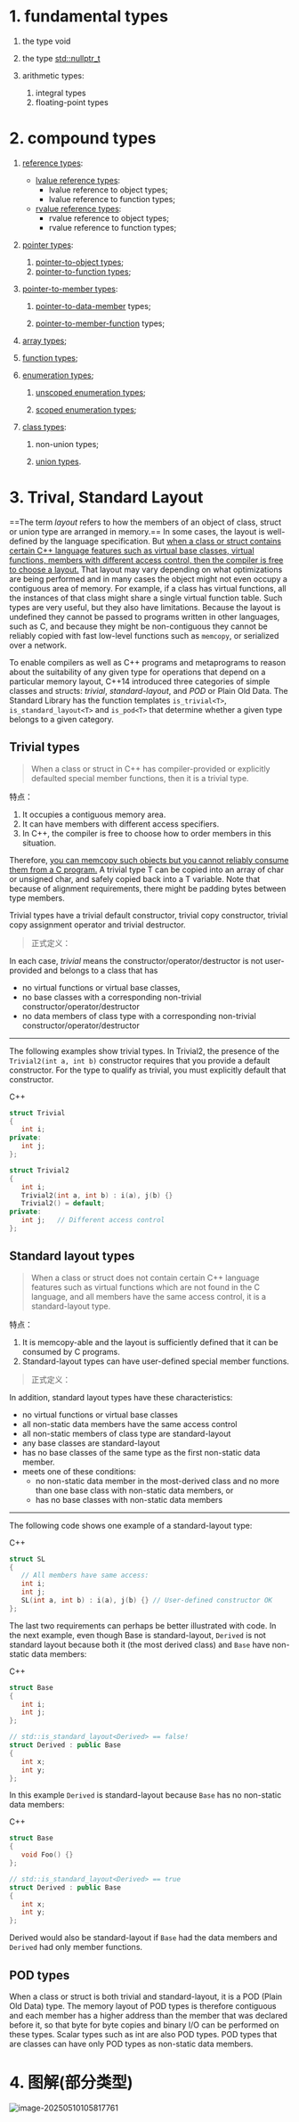 # 

# 1. fundamental types

1. the type void

2. the type [std::nullptr_t](https://en.cppreference.com/w/cpp/types/nullptr_t)

3. arithmetic types:

   1. integral types
   2. floating-point types

   

# 2. compound types

   1. [reference types](https://en.cppreference.com/w/cpp/language/reference):

      - [lvalue reference types](https://en.cppreference.com/w/cpp/language/reference#Lvalue_references):
        - lvalue reference to object types;
        - lvalue reference to function types;
      - [rvalue reference types](https://en.cppreference.com/w/cpp/language/reference#Rvalue_references):
        - rvalue reference to object types;
        - rvalue reference to function types;

4. [pointer types](https://en.cppreference.com/w/cpp/language/pointer#Pointers):

   1. [pointer-to-object types](https://en.cppreference.com/w/cpp/language/pointer#Pointers_to_objects);
   2. [pointer-to-function types](https://en.cppreference.com/w/cpp/language/pointer#Pointers_to_functions);

5. [pointer-to-member types](https://en.cppreference.com/w/cpp/language/pointer#Pointers_to_members):

   1. [pointer-to-data-member](https://en.cppreference.com/w/cpp/language/pointer#Pointers_to_data_members) types;

   2. [pointer-to-member-function](https://en.cppreference.com/w/cpp/language/pointer#Pointers_to_member_functions) types;

6. [array types](https://en.cppreference.com/w/cpp/language/array);

7. [function types](https://en.cppreference.com/w/cpp/language/function);

8. [enumeration types](https://en.cppreference.com/w/cpp/language/enum);

   1. [unscoped enumeration types](https://en.cppreference.com/w/cpp/language/enum#Unscoped_enumerations);

   2. [scoped enumeration types](https://en.cppreference.com/w/cpp/language/enum#Scoped_enumerations);

9. [class types](https://en.cppreference.com/w/cpp/language/class):

   1. non-union types;

   2. [union types](https://en.cppreference.com/w/cpp/language/union).




# 3. Trival, Standard Layout 

==The term *layout* refers to how the members of an object of class, struct or union type are arranged in memory.== In some cases, the layout is well-defined by the language specification. But <u>when a class or struct contains certain C++ language features such as virtual base classes, virtual functions, members with different access control, then the compiler is free to choose a layout.</u> That layout may vary depending on what optimizations are being performed and in many cases the object might not even occupy a contiguous area of memory. For example, if a class has virtual functions, all the instances of that class might share a single virtual function table. Such types are very useful, but they also have limitations. Because the layout is undefined they cannot be passed to programs written in other languages, such as C, and because they might be non-contiguous they cannot be reliably copied with fast low-level functions such as `memcopy`, or serialized over a network.

To enable compilers as well as C++ programs and metaprograms to reason about the suitability of any given type for operations that depend on a particular memory layout, C++14 introduced three categories of simple classes and structs: *trivial*, *standard-layout*, and *POD* or Plain Old Data. The Standard Library has the function templates `is_trivial<T>`, `is_standard_layout<T>` and `is_pod<T>` that determine whether a given type belongs to a given category.



## Trivial types

> When a class or struct in C++ has compiler-provided or explicitly defaulted special member functions, then it is a trivial type. 

特点：

1. It occupies a contiguous memory area. 
2. It can have members with different access specifiers.
3. In C++, the compiler is free to choose how to order members in this situation. 

Therefore, <u>you can memcopy such objects but you cannot reliably consume them from a C program.</u> A trivial type T can be copied into an array of char or unsigned char, and safely copied back into a T variable. Note that because of alignment requirements, there might be padding bytes between type members.

Trivial types have a trivial default constructor, trivial copy constructor, trivial copy assignment operator and trivial destructor. 

> 正式定义：

In each case, *trivial* means the constructor/operator/destructor is not user-provided and belongs to a class that has

- no virtual functions or virtual base classes,
- no base classes with a corresponding non-trivial constructor/operator/destructor
- no data members of class type with a corresponding non-trivial constructor/operator/destructor

------

The following examples show trivial types. In Trivial2, the presence of the `Trivial2(int a, int b)` constructor requires that you provide a default constructor. For the type to qualify as trivial, you must explicitly default that constructor.

C++

```cpp
struct Trivial
{
   int i;
private:
   int j;
};

struct Trivial2
{
   int i;
   Trivial2(int a, int b) : i(a), j(b) {}
   Trivial2() = default;
private:
   int j;   // Different access control
};
```



## Standard layout types

> When a class or struct does not contain certain C++ language features such as virtual functions which are not found in the C language, and all members have the same access control, it is a standard-layout type. 

特点：

1. It is memcopy-able and the layout is sufficiently defined that it can be consumed by C programs. 
2. Standard-layout types can have user-defined special member functions. 

> 正式定义：

In addition, standard layout types have these characteristics:

- no virtual functions or virtual base classes
- all non-static data members have the same access control
- all non-static members of class type are standard-layout
- any base classes are standard-layout
- has no base classes of the same type as the first non-static data member.
- meets one of these conditions:
  - no non-static data member in the most-derived class and no more than one base class with non-static data members, or
  - has no base classes with non-static data members

------

The following code shows one example of a standard-layout type:

C++

```cpp
struct SL
{
   // All members have same access:
   int i;
   int j;
   SL(int a, int b) : i(a), j(b) {} // User-defined constructor OK
};
```

The last two requirements can perhaps be better illustrated with code. In the next example, even though Base is standard-layout, `Derived` is not standard layout because both it (the most derived class) and `Base` have non-static data members:

C++

```cpp
struct Base
{
   int i;
   int j;
};

// std::is_standard_layout<Derived> == false!
struct Derived : public Base
{
   int x;
   int y;
};
```

In this example `Derived` is standard-layout because `Base` has no non-static data members:

C++

```cpp
struct Base
{
   void Foo() {}
};

// std::is_standard_layout<Derived> == true
struct Derived : public Base
{
   int x;
   int y;
};
```

Derived would also be standard-layout if `Base` had the data members and `Derived` had only member functions.



## POD types

When a class or struct is both trivial and standard-layout, it is a POD (Plain Old Data) type. The memory layout of POD types is therefore contiguous and each member has a higher address than the member that was declared before it, so that byte for byte copies and binary I/O can be performed on these types. Scalar types such as int are also POD types. POD types that are classes can have only POD types as non-static data members.





# 4. 图解(部分类型)

![image-20250510105817761](./assets/image-20250510105817761.png)
